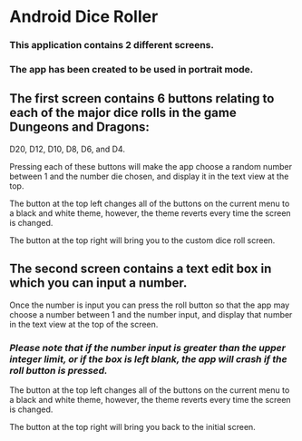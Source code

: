 # Android Dice Roller

### This application contains 2 different screens.
### The app has been created to be used in portrait mode.


## The first screen contains 6 buttons relating to each of the major dice rolls in the game Dungeons and Dragons:
D20, D12, D10, D8, D6, and D4.

Pressing each of these buttons will make the app choose a random number between 1 and the number die chosen, and display it in the text view at the top.

The button at the top left changes all of the buttons on the current menu to a black and white theme, however, the theme reverts every time the screen is changed.

The button at the top right will bring you to the custom dice roll screen.



## The second screen contains a text edit box in which you can input a number.
Once the number is input you can press the roll button so that the app may choose a number between 1 and the number input, and display that number in the text view at the top of the screen.
### *Please note that if the number input is greater than the upper integer limit, or if the box is left blank, the app will crash if the roll button is pressed.*

The button at the top left changes all of the buttons on the current menu to a black and white theme, however, the theme reverts every time the screen is changed.

The button at the top right will bring you back to the initial screen.
